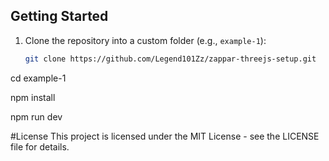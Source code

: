 ## Getting Started

1. Clone the repository into a custom folder (e.g., `example-1`):

    ```bash
    git clone https://github.com/Legend101Zz/zappar-threejs-setup.git
    ```

cd example-1

npm install

npm run dev

#License
This project is licensed under the MIT License - see the LICENSE file for details.
